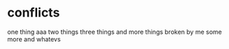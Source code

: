 # conflicts
one thing aaa
two things
three things and more things broken by me
some more
and whatevs
